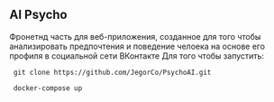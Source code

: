 ## AI Psycho
Фронетнд часть для веб-приложения, созданное для того чтобы анализировать предпочтения и поведение челоека на основе его профиля в социальной сети ВКонтакте
Для того чтобы запустить:

```
 git clone https://github.com/JegorCo/PsychoAI.git
```

```
 docker-compose up
```
